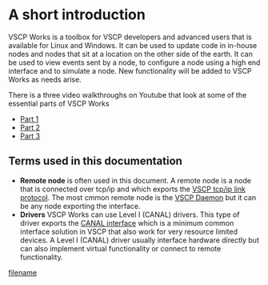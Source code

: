 # A short introduction

VSCP Works is a toolbox for VSCP developers and advanced users that is available for Linux and Windows. It can be used to update code in in-house nodes and nodes that sit at a location on the other side of the earth. It can be used to view events sent by a node, to configure a node using a high end interface and to simulate a node. New functionality will be added to VSCP Works as needs arise.

There is a three video walkthroughs on Youtube that look at some of the essential parts of VSCP Works

- [Part 1](http://www.youtube.com/watch?v=uIMSG8ewvIw)
- [Part 2](http://www.youtube.com/watch?v=XenCTnhWJKM)
- [Part 3](http://www.youtube.com/watch?v=fd6cNc7iIzE)

## Terms used in this documentation

* **Remote node** is often used in this document. A remote node is a node that is connected over tcp/ip and which exports the [VSCP tcp/ip link protocol](https://grodansparadis.gitbooks.io/the-vscp-specification/vscp_over_tcp_ip.html). The most cmmon remote node is the [VSCP Daemon](https://grodansparadis.gitbooks.io/the-vscp-daemon) but it can be any node exporting the interface.
* **Drivers** VSCP Works can use Level I (CANAL) drivers. This type of driver exports the [CANAL interface](https://grodansparadis.gitbooks.io/the-vscp-daemon/canal_interface_specification.html)
 which is a minimum common interface solution in VSCP that also work for very resource limited devices. A Level I (CANAL) driver usually interface hardware directly but can also implement virtual functionality or connect to remote functionality.

[filename](./bottom_copyright.md ':include')